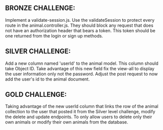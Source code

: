 ## BRONZE CHALLENGE:

Implement a validate-session.js. Use the validateSession to protect every
route in the animal.controller.js. They should block any request that does
not have an authorization header that bears a token.
This token should be one returned from the login or sign up methods.

## SILVER CHALLENGE:

Add a new column named 'userId' to the animal model.
This column should take Object ID. Take advantage of this new field fix the view-all to display the user information only not the password.
Adjust the post request to now add the user's id to the animal document.

## GOLD CHALLENGE:
Taking advantage of the new userId column that links the row of the
animal collection to the user that posted it from the Silver level challenge,
modify the delete and update endpoints. To only allow users to delete only their own
animals  or modify their own animals from the database.